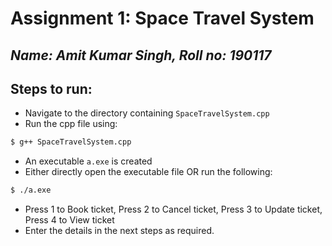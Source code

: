 # Assignment 1: Space Travel System
## _Name: Amit Kumar Singh, Roll no: 190117_
## Steps to run:
* Navigate to the directory containing ```SpaceTravelSystem.cpp```
* Run the cpp file using:
```sh
$ g++ SpaceTravelSystem.cpp
```
* An executable ```a.exe``` is created 
* Either directly open the executable file OR run the following:
```sh
$ ./a.exe
```
* Press 1 to Book ticket, Press 2 to Cancel ticket, Press 3 to Update ticket, Press 4 to View ticket
* Enter the details in the next steps as required.